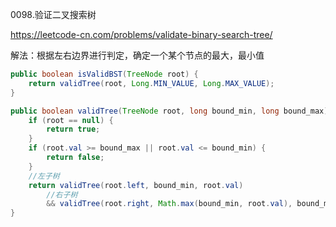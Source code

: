 0098.验证二叉搜索树

https://leetcode-cn.com/problems/validate-binary-search-tree/

解法：根据左右边界进行判定，确定一个某个节点的最大，最小值



```java
public boolean isValidBST(TreeNode root) {
    return validTree(root, Long.MIN_VALUE, Long.MAX_VALUE);
}

public boolean validTree(TreeNode root, long bound_min, long bound_max) {
    if (root == null) {
        return true;
    }
    if (root.val >= bound_max || root.val <= bound_min) {
        return false;
    }
    //左子树
    return validTree(root.left, bound_min, root.val)
        //右子树
        && validTree(root.right, Math.max(bound_min, root.val), bound_max);
}
```

